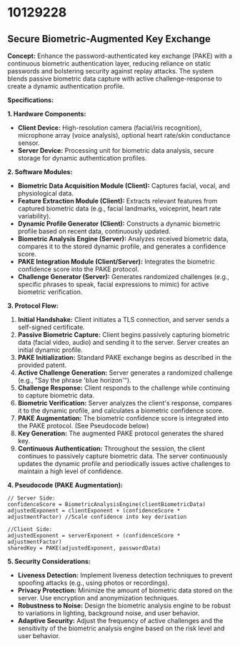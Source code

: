 # 10129228

## Secure Biometric-Augmented Key Exchange

**Concept:** Enhance the password-authenticated key exchange (PAKE) with a continuous biometric authentication layer, reducing reliance on static passwords and bolstering security against replay attacks. The system blends passive biometric data capture with active challenge-response to create a dynamic authentication profile.

**Specifications:**

**1. Hardware Components:**

*   **Client Device:** High-resolution camera (facial/iris recognition), microphone array (voice analysis), optional heart rate/skin conductance sensor.
*   **Server Device:** Processing unit for biometric data analysis, secure storage for dynamic authentication profiles.

**2. Software Modules:**

*   **Biometric Data Acquisition Module (Client):** Captures facial, vocal, and physiological data.
*   **Feature Extraction Module (Client):** Extracts relevant features from captured biometric data (e.g., facial landmarks, voiceprint, heart rate variability).
*   **Dynamic Profile Generator (Client):** Constructs a dynamic biometric profile based on recent data, continuously updated.
*   **Biometric Analysis Engine (Server):** Analyzes received biometric data, compares it to the stored dynamic profile, and generates a confidence score.
*   **PAKE Integration Module (Client/Server):** Integrates the biometric confidence score into the PAKE protocol.
*   **Challenge Generator (Server):** Generates randomized challenges (e.g., specific phrases to speak, facial expressions to mimic) for active biometric verification.

**3. Protocol Flow:**

1.  **Initial Handshake:** Client initiates a TLS connection, and server sends a self-signed certificate.
2.  **Passive Biometric Capture:** Client begins passively capturing biometric data (facial video, audio) and sending it to the server. Server creates an initial dynamic profile.
3.  **PAKE Initialization:** Standard PAKE exchange begins as described in the provided patent.
4.  **Active Challenge Generation:** Server generates a randomized challenge (e.g., "Say the phrase 'blue horizon'").
5.  **Challenge Response:** Client responds to the challenge while continuing to capture biometric data.
6.  **Biometric Verification:** Server analyzes the client's response, compares it to the dynamic profile, and calculates a biometric confidence score.
7.  **PAKE Augmentation:** The biometric confidence score is integrated into the PAKE protocol. (See Pseudocode below)
8.  **Key Generation:** The augmented PAKE protocol generates the shared key.
9.  **Continuous Authentication:** Throughout the session, the client continues to passively capture biometric data. The server continuously updates the dynamic profile and periodically issues active challenges to maintain a high level of confidence.

**4. Pseudocode (PAKE Augmentation):**

```
// Server Side:
confidenceScore = BiometricAnalysisEngine(clientBiometricData)
adjustedExponent = clientExponent + (confidenceScore * adjustmentFactor) //Scale confidence into key derivation

//Client Side:
adjustedExponent = serverExponent + (confidenceScore * adjustmentFactor)
sharedKey = PAKE(adjustedExponent, passwordData)
```

**5. Security Considerations:**

*   **Liveness Detection:** Implement liveness detection techniques to prevent spoofing attacks (e.g., using photos or recordings).
*   **Privacy Protection:**  Minimize the amount of biometric data stored on the server. Use encryption and anonymization techniques.
*   **Robustness to Noise:** Design the biometric analysis engine to be robust to variations in lighting, background noise, and user behavior.
*   **Adaptive Security:** Adjust the frequency of active challenges and the sensitivity of the biometric analysis engine based on the risk level and user behavior.